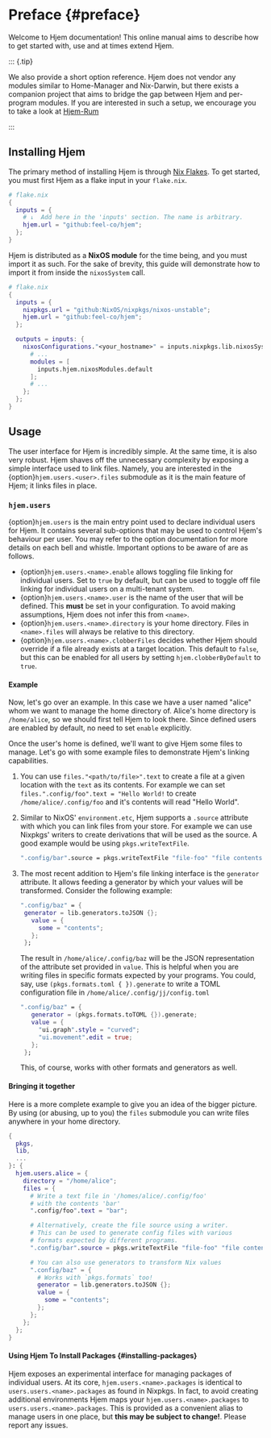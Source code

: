 # Preface {#preface}

Welcome to Hjem documentation! This online manual aims to describe how to get
started with, use and at times extend Hjem.

::: {.tip}

We also provide a short option reference. Hjem does not vendor any modules
similar to Home-Manager and Nix-Darwin, but there exists a companion project
that aims to bridge the gap between Hjem and per-program modules. If you are
interested in such a setup, we encourage you to take a look at
[Hjem-Rum](https://github.com/snugnug/hjem-rum)

:::

## Installing Hjem

[Nix Flakes]: https://nix.dev/concepts/flakes.html

The primary method of installing Hjem is through [Nix Flakes]. To get started,
you must first Hjem as a flake input in your `flake.nix`.

```nix
# flake.nix
{
  inputs = {
    # ↓  Add here in the 'inputs' section. The name is arbitrary.
    hjem.url = "github:feel-co/hjem";
  };
}
```

Hjem is distributed as a **NixOS module** for the time being, and you must
import it as such. For the sake of brevity, this guide will demonstrate how to
import it from inside the `nixosSystem` call.

```nix
# flake.nix
{
  inputs = {
    nixpkgs.url = "github:NixOS/nixpkgs/nixos-unstable";
    hjem.url = "github:feel-co/hjem";
  };

  outputs = inputs: {
    nixosConfigurations."<your_hostname>" = inputs.nixpkgs.lib.nixosSystem {
      # ...
      modules = [
        inputs.hjem.nixosModules.default
      ];
      # ...
    };
  };
}
```

## Usage

The user interface for Hjem is incredibly simple. At the same time, it is also
very robust. Hjem shaves off the unnecessary complexity by exposing a simple
interface used to link files. Namely, you are interested in the
{option}`hjem.users.<user>.files` submodule as it is the main feature of Hjem;
it links files in place.

### `hjem.users`

{option}`hjem.users` is the main entry point used to declare individual users
for Hjem. It contains several sub-options that may be used to control Hjem's
behaviour per user. You may refer to the option documentation for more details
on each bell and whistle. Important options to be aware of are as follows.

- {option}`hjem.users.<name>.enable` allows toggling file linking for individual
  users. Set to `true` by default, but can be used to toggle off file linking
  for individual users on a multi-tenant system.
- {option}`hjem.users.<name>.user` is the name of the user that will be defined.
  This **must** be set in your configuration. To avoid making assumptions, Hjem
  does not infer this from `<name>`.
- {option}`hjem.users.<name>.directory` is your home directory. Files in
  `<name>.files` will always be relative to this directory.
- {option}`hjem.users.<name>.clobberFiles` decides whether Hjem should override
  if a file already exists at a target location. This default to `false`, but
  this can be enabled for all users by setting `hjem.clobberByDefault` to
  `true`.

#### Example

Now, let's go over an example. In this case we have a user named "alice" whom we
want to manage the home directory of. Alice's home directory is `/home/alice`,
so we should first tell Hjem to look there. Since defined users are enabled by
default, no need to set `enable` explicitly.

Once the user's home is defined, we'll want to give Hjem some files to manage.
Let's go with some example files to demonstrate Hjem's linking capabilities.

1. You can use `files."<path/to/file>".text` to create a file at a given
   location with the `text` as its contents. For example we can set
   `files.".config/foo".text = "Hello World!` to create
   `/home/alice/.config/foo` and it's contents will read "Hello World".
2. Similar to NixOS' `environment.etc`, Hjem supports a `.source` attribute with
   which you can link files from your store. For example we can use Nixpkgs'
   writers to create derivations that will be used as the source. A good example
   would be using `pkgs.writeTextFile`.

   ```nix
   ".config/bar".source = pkgs.writeTextFile "file-foo" "file contents";
   ```

3. The most recent addition to Hjem's file linking interface is the `generator`
   attribute. It allows feeding a generator by which your values will be
   transformed. Consider the following example:

   ```nix
   ".config/baz" = {
    generator = lib.generators.toJSON {};
      value = {
        some = "contents";
      };
    };
   ```

   The result in `/home/alice/.config/baz` will be the JSON representation of
   the attribute set provided in `value`. This is helpful when you are writing
   files in specific formats expected by your programs. You could, say, use
   `(pkgs.formats.toml { }).generate` to write a TOML configuration file in
   `/home/alice/.config/jj/config.toml`

   ```nix
   ".config/baz" = {
      generator = (pkgs.formats.toTOML {}).generate;
      value = {
        "ui.graph".style = "curved";
        "ui.movement".edit = true;
      };
    };
   ```

   This, of course, works with other formats and generators as well.

#### Bringing it together

Here is a more complete example to give you an idea of the bigger picture. By
using (or abusing, up to you) the `files` submodule you can write files anywhere
in your home directory.

```nix
{
  pkgs,
  lib,
  ...
}: {
  hjem.users.alice = {
    directory = "/home/alice";
    files = {
      # Write a text file in '/homes/alice/.config/foo'
      # with the contents 'bar'
      ".config/foo".text = "bar";

      # Alternatively, create the file source using a writer.
      # This can be used to generate config files with various
      # formats expected by different programs.
      ".config/bar".source = pkgs.writeTextFile "file-foo" "file contents";

      # You can also use generators to transform Nix values
      ".config/baz" = {
        # Works with `pkgs.formats` too!
        generator = lib.generators.toJSON {};
        value = {
          some = "contents";
        };
      };
    };
  };
}
```

#### Using Hjem To Install Packages {#installing-packages}

Hjem exposes an experimental interface for managing packages of individual
users. At its core, `hjem.users.<name>.packages` is identical to
`users.users.<name>.packages` as found in Nixpkgs. In fact, to avoid creating
additional environments Hjem maps your `hjem.users.<name>.packages` to
`users.users.<name>.packages`. This is provided as a convenient alias to manage
users in one place, but **this may be subject to change!**. Please report any
issues.
